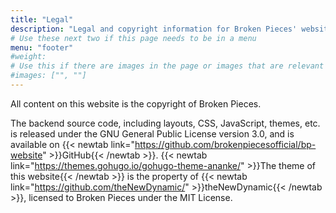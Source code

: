 ```yaml
---
title: "Legal"
description: "Legal and copyright information for Broken Pieces' website"
# Use these next two if this page needs to be in a menu
menu: "footer"
#weight:
# Use this if there are images in the page or images that are relevant to the page
#images: ["", ""]
---
```

All content on this website is the copyright of Broken Pieces.

The backend source code, including layouts, CSS, JavaScript, themes, etc. is released under the GNU General Public License version 3.0, and is available on {{< newtab link="https://github.com/brokenpiecesofficial/bp-website" >}}GitHub{{< /newtab >}}. {{< newtab link="https://themes.gohugo.io/gohugo-theme-ananke/" >}}The theme of this website{{< /newtab >}} is the property of {{< newtab link="https://github.com/theNewDynamic/" >}}theNewDynamic{{< /newtab >}}, licensed to Broken Pieces under the MIT License.
